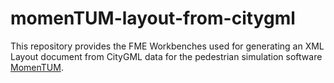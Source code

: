 # momenTUM-layout-from-citygml
This repository provides the FME Workbenches used for generating an XML Layout document from  CityGML data for the pedestrian simulation software [MomenTUM](https://github.com/tumcms/MomenTUM). 
